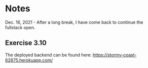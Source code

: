 # Notes
Dec. 16, 2021 - After a long break, I have come back to continue the fullstack open.

## Exercise 3.10
The deployed backend can be found here: https://stormy-coast-62875.herokuapp.com/
